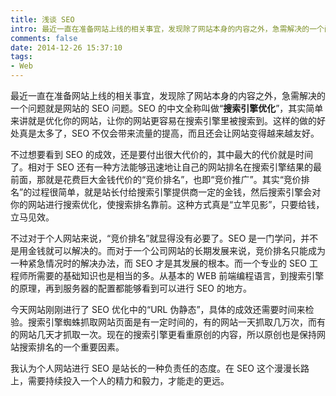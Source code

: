 ```yaml
---
title: 浅谈 SEO
intro: 最近一直在准备网站上线的相关事宜，发现除了网站本身的内容之外，急需解决的一个问题就是网站的 SEO 问题。SEO 的中文全称叫做“搜索引擎优化”，其实简单来讲就是优化你的网站，让你的网站更容易在搜索引擎里被搜索到。这样的做的好处真是太多了，SEO 不仅会带来流量的提高，而且还会让网站变得越来越友好。
comments: false
date: 2014-12-26 15:37:10
tags:
- Web
---
```


最近一直在准备网站上线的相关事宜，发现除了网站本身的内容之外，急需解决的一个问题就是网站的 SEO 问题。SEO 的中文全称叫做“**搜索引擎优化**”，其实简单来讲就是优化你的网站，让你的网站更容易在搜索引擎里被搜索到。这样的做的好处真是太多了，SEO 不仅会带来流量的提高，而且还会让网站变得越来越友好。

不过想要看到 SEO 的成效，还是要付出很大代价的，其中最大的代价就是时间了。相对于 SEO 还有一种方法能够迅速地让自己的网站排名在搜索引擎结果的最前面，那就是花费巨大金钱代价的“竞价排名”，也即“竞价推广”。其实“竞价排名”的过程很简单，就是站长付给搜索引擎提供商一定的金钱，然后搜索引擎会对你的网站进行搜索优化，使搜索排名靠前。这种方式真是“立竿见影”，只要给钱，立马见效。

不过对于个人网站来说，“竞价排名”就显得没有必要了。SEO 是一门学问，并不是用金钱就可以解决的。而对于一个公司网站的长期发展来说，竞价排名只能成为一种紧急情况时的解决办法，而 SEO 才是其发展的根本。而一个专业的 SEO 工程师所需要的基础知识也是相当的多。从基本的 WEB 前端编程语言，到搜索引擎的原理，再到服务器的配置都能够看到可以进行 SEO 的地方。

今天网站刚刚进行了 SEO 优化中的“URL 伪静态”，具体的成效还需要时间来检验。搜索引擎蜘蛛抓取网站页面是有一定时间的，有的网站一天抓取几万次，而有的网站几天才抓取一次。现在的搜索引擎更看重原创的内容，所以原创也是保持网站搜索排名的一个重要因素。

我认为个人网站进行 SEO 是站长的一种负责任的态度。在 SEO 这个漫漫长路上，需要持续投入一个人的精力和毅力，才能走的更远。
